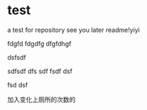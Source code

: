 # test
a test for repository
see you later readme!yiyi  

fdgfd
fdgdfg
dfgfdhgf


dsfsdf



sdfsdf
dfs
sdf
fsdf
dsf

fsd
dsf


加入变化上厕所的次数的